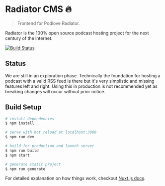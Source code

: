 # Radiator CMS 🔥

> Frontend for Podlove Radiator.

Radiator is the 100% open source podcast hosting project for the next century of the internet.

[![Build Status](https://cloud.drone.io/api/badges/podlove/radiator-cms/status.svg)](https://cloud.drone.io/podlove/radiator-cms)

## Status

We are still in an exploration phase. Technically the foundation for hosting a podcast with a valid RSS feed is there but it's very simplistic and missing features left and right. Using this in production is not recommended yet as breaking changes will occur without prior notice.

## Build Setup

``` bash
# install dependencies
$ npm install

# serve with hot reload at localhost:3000
$ npm run dev

# build for production and launch server
$ npm run build
$ npm start

# generate static project
$ npm run generate
```

For detailed explanation on how things work, checkout [Nuxt.js docs](https://nuxtjs.org).

